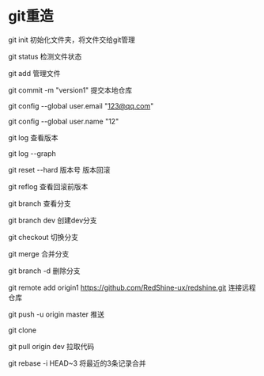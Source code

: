 # git重造

git init   初始化文件夹，将文件交给git管理

git status 检测文件状态

git add 管理文件

git commit -m "version1" 提交本地仓库

git config --global user.email "123@qq.com"

git config --global user.name "12"

git log 查看版本

git log --graph

git reset --hard 版本号   版本回滚

git reflog 查看回滚前版本

git branch  查看分支

git branch dev 创建dev分支

git checkout 切换分支

git merge 合并分支

git branch -d   删除分支

git remote add origin1 https://github.com/RedShine-ux/redshine.git  连接远程仓库

git push -u origin master 推送

git clone 

git pull origin dev 拉取代码

git rebase -i  HEAD~3 将最近的3条记录合并

